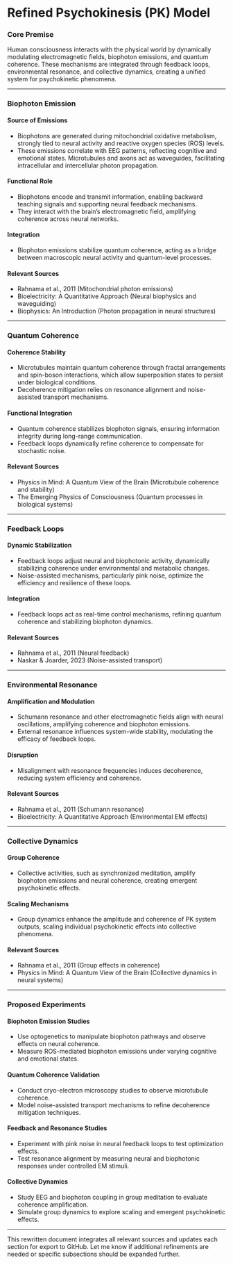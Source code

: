 # Refined Psychokinesis (PK) Model

### Core Premise

Human consciousness interacts with the physical world by dynamically modulating electromagnetic fields, biophoton emissions, and quantum coherence. These mechanisms are integrated through feedback loops, environmental resonance, and collective dynamics, creating a unified system for psychokinetic phenomena.

---

### **Biophoton Emission**

#### **Source of Emissions**
- Biophotons are generated during mitochondrial oxidative metabolism, strongly tied to neural activity and reactive oxygen species (ROS) levels.
- These emissions correlate with EEG patterns, reflecting cognitive and emotional states. Microtubules and axons act as waveguides, facilitating intracellular and intercellular photon propagation.

#### **Functional Role**
- Biophotons encode and transmit information, enabling backward teaching signals and supporting neural feedback mechanisms.
- They interact with the brain’s electromagnetic field, amplifying coherence across neural networks.

#### **Integration**
- Biophoton emissions stabilize quantum coherence, acting as a bridge between macroscopic neural activity and quantum-level processes.

#### **Relevant Sources**
- Rahnama et al., 2011 (Mitochondrial photon emissions)
- Bioelectricity: A Quantitative Approach (Neural biophysics and waveguiding)
- Biophysics: An Introduction (Photon propagation in neural structures)

---

### **Quantum Coherence**

#### **Coherence Stability**
- Microtubules maintain quantum coherence through fractal arrangements and spin-boson interactions, which allow superposition states to persist under biological conditions.
- Decoherence mitigation relies on resonance alignment and noise-assisted transport mechanisms.

#### **Functional Integration**
- Quantum coherence stabilizes biophoton signals, ensuring information integrity during long-range communication.
- Feedback loops dynamically refine coherence to compensate for stochastic noise.

#### **Relevant Sources**
- Physics in Mind: A Quantum View of the Brain (Microtubule coherence and stability)
- The Emerging Physics of Consciousness (Quantum processes in biological systems)

---

### **Feedback Loops**

#### **Dynamic Stabilization**
- Feedback loops adjust neural and biophotonic activity, dynamically stabilizing coherence under environmental and metabolic changes.
- Noise-assisted mechanisms, particularly pink noise, optimize the efficiency and resilience of these loops.

#### **Integration**
- Feedback loops act as real-time control mechanisms, refining quantum coherence and stabilizing biophoton dynamics.

#### **Relevant Sources**
- Rahnama et al., 2011 (Neural feedback)
- Naskar & Joarder, 2023 (Noise-assisted transport)

---

### **Environmental Resonance**

#### **Amplification and Modulation**
- Schumann resonance and other electromagnetic fields align with neural oscillations, amplifying coherence and biophoton emissions.
- External resonance influences system-wide stability, modulating the efficacy of feedback loops.

#### **Disruption**
- Misalignment with resonance frequencies induces decoherence, reducing system efficiency and coherence.

#### **Relevant Sources**
- Rahnama et al., 2011 (Schumann resonance)
- Bioelectricity: A Quantitative Approach (Environmental EM effects)

---

### **Collective Dynamics**

#### **Group Coherence**
- Collective activities, such as synchronized meditation, amplify biophoton emissions and neural coherence, creating emergent psychokinetic effects.

#### **Scaling Mechanisms**
- Group dynamics enhance the amplitude and coherence of PK system outputs, scaling individual psychokinetic effects into collective phenomena.

#### **Relevant Sources**
- Rahnama et al., 2011 (Group effects in coherence)
- Physics in Mind: A Quantum View of the Brain (Collective dynamics in neural systems)

---

### **Proposed Experiments**

#### **Biophoton Emission Studies**
- Use optogenetics to manipulate biophoton pathways and observe effects on neural coherence.
- Measure ROS-mediated biophoton emissions under varying cognitive and emotional states.

#### **Quantum Coherence Validation**
- Conduct cryo-electron microscopy studies to observe microtubule coherence.
- Model noise-assisted transport mechanisms to refine decoherence mitigation techniques.

#### **Feedback and Resonance Studies**
- Experiment with pink noise in neural feedback loops to test optimization effects.
- Test resonance alignment by measuring neural and biophotonic responses under controlled EM stimuli.

#### **Collective Dynamics**
- Study EEG and biophoton coupling in group meditation to evaluate coherence amplification.
- Simulate group dynamics to explore scaling and emergent psychokinetic effects.

---

This rewritten document integrates all relevant sources and updates each section for export to GitHub. Let me know if additional refinements are needed or specific subsections should be expanded further.
